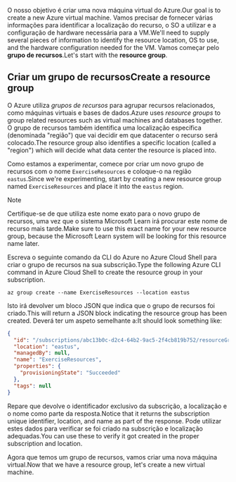 <span data-ttu-id="2f5be-101">O nosso objetivo é criar uma nova máquina virtual do Azure.</span><span class="sxs-lookup"><span data-stu-id="2f5be-101">Our goal is to create a new Azure virtual machine.</span></span> <span data-ttu-id="2f5be-102">Vamos precisar de fornecer várias informações para identificar a localização do recurso, o SO a utilizar e a configuração de hardware necessária para a VM.</span><span class="sxs-lookup"><span data-stu-id="2f5be-102">We'll need to supply several pieces of information to identify the resource location, OS to use, and the hardware configuration needed for the VM.</span></span> <span data-ttu-id="2f5be-103">Vamos começar pelo **grupo de recursos**.</span><span class="sxs-lookup"><span data-stu-id="2f5be-103">Let's start with the **resource group**.</span></span>

## <a name="create-a-resource-group"></a><span data-ttu-id="2f5be-104">Criar um grupo de recursos</span><span class="sxs-lookup"><span data-stu-id="2f5be-104">Create a resource group</span></span>

<span data-ttu-id="2f5be-105">O Azure utiliza _grupos de recursos_ para agrupar recursos relacionados, como máquinas virtuais e bases de dados.</span><span class="sxs-lookup"><span data-stu-id="2f5be-105">Azure uses _resource groups_ to group related resources such as virtual machines and databases together.</span></span> <span data-ttu-id="2f5be-106">O grupo de recursos também identifica uma localização específica (denominada "região") que vai decidir em que datacenter o recurso será colocado.</span><span class="sxs-lookup"><span data-stu-id="2f5be-106">The resource group also identifies a specific location (called a "region") which will decide what data center the resource is placed into.</span></span>

<span data-ttu-id="2f5be-107">Como estamos a experimentar, comece por criar um novo grupo de recursos com o nome `ExerciseResources` e coloque-o na região `eastus`.</span><span class="sxs-lookup"><span data-stu-id="2f5be-107">Since we're experimenting, start by creating a new resource group named `ExerciseResources` and place it into the `eastus` region.</span></span>

> [!NOTE]
> <span data-ttu-id="2f5be-108">Certifique-se de que utiliza este nome exato para o novo grupo de recursos, uma vez que o sistema Microsoft Learn irá procurar este nome de recurso mais tarde.</span><span class="sxs-lookup"><span data-stu-id="2f5be-108">Make sure to use this exact name for your new resource group, because the Microsoft Learn system will be looking for this resource name later.</span></span> 

<span data-ttu-id="2f5be-109">Escreva o seguinte comando da CLI do Azure no Azure Cloud Shell para criar o grupo de recursos na sua subscrição.</span><span class="sxs-lookup"><span data-stu-id="2f5be-109">Type the following Azure CLI command in Azure Cloud Shell to create the resource group in your subscription.</span></span>

```azurecli
az group create --name ExerciseResources --location eastus
```

<span data-ttu-id="2f5be-110">Isto irá devolver um bloco JSON que indica que o grupo de recursos foi criado.</span><span class="sxs-lookup"><span data-stu-id="2f5be-110">This will return a JSON block indicating the resource group has been created.</span></span> <span data-ttu-id="2f5be-111">Deverá ter um aspeto semelhante a:</span><span class="sxs-lookup"><span data-stu-id="2f5be-111">It should look something like:</span></span>

```json
{
  "id": "/subscriptions/abc13b0c-d2c4-64b2-9ac5-2f4cb819b752/resourceGroups/ExerciseResources",
  "location": "eastus",
  "managedBy": null,
  "name": "ExerciseResources",
  "properties": {
    "provisioningState": "Succeeded"
  },
  "tags": null
}
```

<span data-ttu-id="2f5be-112">Repare que devolve o identificador exclusivo da subscrição, a localização e o nome como parte da resposta.</span><span class="sxs-lookup"><span data-stu-id="2f5be-112">Notice that it returns the subscription unique identifier, location, and name as part of the response.</span></span> <span data-ttu-id="2f5be-113">Pode utilizar estes dados para verificar se foi criado na subscrição e localização adequadas.</span><span class="sxs-lookup"><span data-stu-id="2f5be-113">You can use these to verify it got created in the proper subscription and location.</span></span>

<span data-ttu-id="2f5be-114">Agora que temos um grupo de recursos, vamos criar uma nova máquina virtual.</span><span class="sxs-lookup"><span data-stu-id="2f5be-114">Now that we have a resource group, let's create a new virtual machine.</span></span>